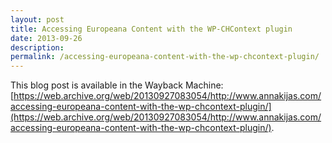 ```yaml
---
layout: post
title: Accessing Europeana Content with the WP-CHContext plugin
date: 2013-09-26
description:
permalink: /accessing-europeana-content-with-the-wp-chcontext-plugin/
---
```


This blog post is available in the Wayback Machine: [https://web.archive.org/web/20130927083054/http://www.annakijas.com/accessing-europeana-content-with-the-wp-chcontext-plugin/](https://web.archive.org/web/20130927083054/http://www.annakijas.com/accessing-europeana-content-with-the-wp-chcontext-plugin/).